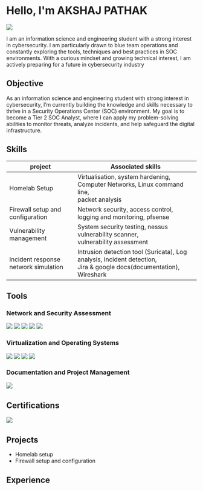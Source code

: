 # Hello, I'm AKSHAJ PATHAK
<a href="https://linkedin.com"><img src="https://img.shields.io/badge/-LinkedIn-0072b1?&style=for-the-badge&logo=linkedin&logoColor=white" /></a>

I am an information science and engineering student with a strong interest in cybersecurity. I am particularly drawn to blue team operations and constantly exploring the tools, techniques and best practices in SOC environments. With a curious mindset and growing technical interest, I am actively preparing for a future in cybersecurity industry

## Objective

As an information science and engineering student with strong interest in cybersecurity, I’m currently building the knowledge and skills necessary to thrive in a Security Operations Center (SOC) environment. My goal is to become a Tier 2 SOC Analyst, where I can apply my problem-solving abilities to monitor threats, analyze incidents, and help safeguard the digital infrastructure.

## Skills

|project                                   |Associated skills                                                            |
|------------------------------------------|-----------------------------------------------------------------------------|
|Homelab Setup                             |Virtualisation, system hardening, Computer Networks, Linux command line, <br>packet analysis |
|Firewall setup and configuration          |Network security, access control, logging and monitoring, pfsense|
|Vulnerability management                  |System security testing, nessus vulnerability scanner, <br>vulnerability assessment|
|Incident response network simulation      |Intrusion detection tool (Suricata), Log analysis, Incident detection, <br>Jira & google docs(documentation), Wireshark|

## Tools

### Network and Security Assessment
<div>
    <img src="https://img.shields.io/badge/Wireshark-darkblue?style=for-the-badge&logoSize=medium" />
    <img src="https://img.shields.io/badge/pfSense-Firewall?style=for-the-badge&color=teal" />
    <img src="https://img.shields.io/badge/Nmap-darkgreen?style=for-the-badge&logoSize=medium" />
    <img src="https://img.shields.io/badge/Nessus-blue?style=for-the-badge&logoSize=medium" />
    <img src="https://img.shields.io/badge/Suricata-IDS?style=for-the-badge&color=purple" />
</div>

### Virtualization and Operating Systems
<div>
    <img src="https://img.shields.io/badge/VirtualBox-darkblue?style=for-the-badge&logoSize=medium" />
    <img src="https://img.shields.io/badge/Ubuntu-orange?style=for-the-badge&logoSize=medium" />
    <img src="https://img.shields.io/badge/KaliLinux-blue?style=for-the-badge&logoSize=medium" />
    <img src="https://img.shields.io/badge/pfSense-OS?style=for-the-badge&color=teal" />

</div>

### Documentation and Project Management
<div>
    <img src="https://img.shields.io/badge/Jira-darkblue?style=for-the-badge&logoSize=medium" />
    <img src=""/>
</div>

## Certifications
<div>
<img src="https://img.shields.io/badge/NetworkBasics-black?style=for-the-badge&logo=Cybrary&logoSize=medium" />
<img src="" />
</div>

## Projects
- Homelab setup
- Firewall setup and configuration

## Experience
